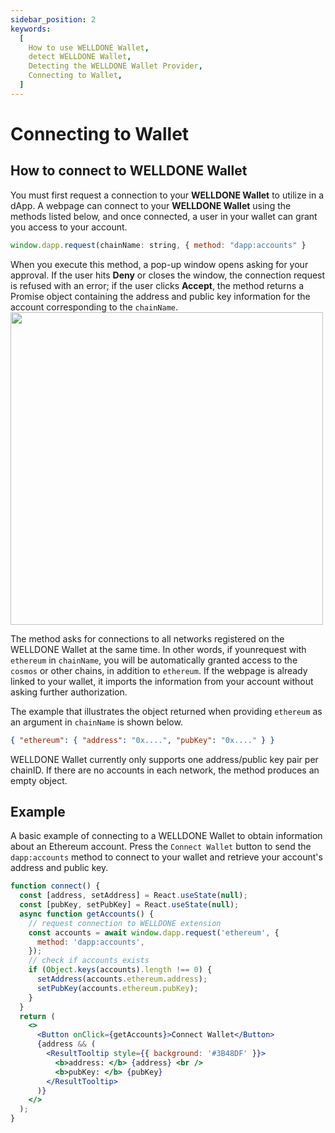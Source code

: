 ```yaml
---
sidebar_position: 2
keywords:
  [
    How to use WELLDONE Wallet,
    detect WELLDONE Wallet,
    Detecting the WELLDONE Wallet Provider,
    Connecting to Wallet,
  ]
---
```


# Connecting to Wallet

## How to connect to WELLDONE Wallet

You must first request a connection to your **WELLDONE Wallet** to utilize in a dApp. A webpage can connect to your **WELLDONE Wallet** using the methods listed below, and once connected, a user in your wallet can grant you access to your account.

```javascript
window.dapp.request(chainName: string, { method: "dapp:accounts" }
```

When you execute this method, a pop-up window opens asking for your approval. If the user hits **Deny** or closes the window, the connection request is refused with an error; if the user clicks **Accept**, the method returns a Promise object containing the address and public key information for the account corresponding to the `chainName`.
<img src="https://user-images.githubusercontent.com/70956926/178187041-243f3349-b62b-4d2b-bd22-d072eb1b5795.png" width="500"/>

The method asks for connections to all networks registered on the WELLDONE Wallet at the same time. In other words, if younrequest with `ethereum` in `chainName`, you will be automatically granted access to the `cosmos` or other chains, in addition to `ethereum`. If the webpage is already linked to your wallet, it imports the information from your account without asking further authorization.

The example that illustrates the object returned when providing `ethereum` as an argument in `chainName` is shown below.

```json
{ "ethereum": { "address": "0x....", "pubKey": "0x...." } }
```

WELLDONE Wallet currently only supports one address/public key pair per chainID. If there are no accounts in each network, the method produces an empty object.

## Example

A basic example of connecting to a WELLDONE Wallet to obtain information about an Ethereum account. Press the `Connect Wallet` button to send the `dapp:accounts` method to connect to your wallet and retrieve your account's address and public key.

```jsx live
function connect() {
  const [address, setAddress] = React.useState(null);
  const [pubKey, setPubKey] = React.useState(null);
  async function getAccounts() {
    // request connection to WELLDONE extension
    const accounts = await window.dapp.request('ethereum', {
      method: 'dapp:accounts',
    });
    // check if accounts exists
    if (Object.keys(accounts).length !== 0) {
      setAddress(accounts.ethereum.address);
      setPubKey(accounts.ethereum.pubKey);
    }
  }
  return (
    <>
      <Button onClick={getAccounts}>Connect Wallet</Button>
      {address && (
        <ResultTooltip style={{ background: '#3B48DF' }}>
          <b>address: </b> {address} <br />
          <b>pubKey: </b> {pubKey}
        </ResultTooltip>
      )}
    </>
  );
}
```
